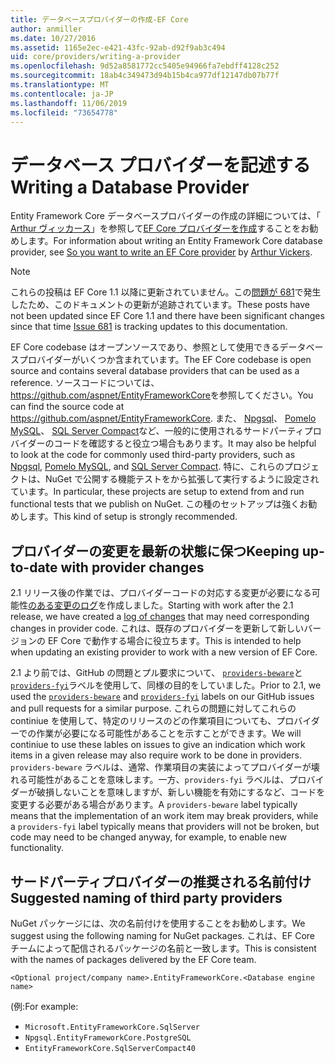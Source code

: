 ```yaml
---
title: データベースプロバイダーの作成-EF Core
author: anmiller
ms.date: 10/27/2016
ms.assetid: 1165e2ec-e421-43fc-92ab-d92f9ab3c494
uid: core/providers/writing-a-provider
ms.openlocfilehash: 9d52a8581772cc5405e94966fa7ebdff4128c252
ms.sourcegitcommit: 18ab4c349473d94b15b4ca977df12147db07b77f
ms.translationtype: MT
ms.contentlocale: ja-JP
ms.lasthandoff: 11/06/2019
ms.locfileid: "73654778"
---
```

# <a name="writing-a-database-provider"></a><span data-ttu-id="46906-102">データベース プロバイダーを記述する</span><span class="sxs-lookup"><span data-stu-id="46906-102">Writing a Database Provider</span></span>

<span data-ttu-id="46906-103">Entity Framework Core データベースプロバイダーの作成の詳細については、「 [Arthur ヴィッカース](https://github.com/ajcvickers)」を参照して[EF Core プロバイダーを作成](https://blog.oneunicorn.com/2016/11/11/so-you-want-to-write-an-ef-core-provider/)することをお勧めします。</span><span class="sxs-lookup"><span data-stu-id="46906-103">For information about writing an Entity Framework Core database provider, see [So you want to write an EF Core provider](https://blog.oneunicorn.com/2016/11/11/so-you-want-to-write-an-ef-core-provider/) by [Arthur Vickers](https://github.com/ajcvickers).</span></span>

> [!NOTE]
> <span data-ttu-id="46906-104">これらの投稿は EF Core 1.1 以降に更新されていません。この[問題が 681](https://github.com/aspnet/EntityFramework.Docs/issues/681)で発生したため、このドキュメントの更新が追跡されています。</span><span class="sxs-lookup"><span data-stu-id="46906-104">These posts have not been updated since EF Core 1.1 and there have been significant changes since that time [Issue 681](https://github.com/aspnet/EntityFramework.Docs/issues/681) is tracking updates to this documentation.</span></span>

<span data-ttu-id="46906-105">EF Core codebase はオープンソースであり、参照として使用できるデータベースプロバイダーがいくつか含まれています。</span><span class="sxs-lookup"><span data-stu-id="46906-105">The EF Core codebase is open source and contains several database providers that can be used as a reference.</span></span> <span data-ttu-id="46906-106">ソースコードについては、<https://github.com/aspnet/EntityFrameworkCore>を参照してください。</span><span class="sxs-lookup"><span data-stu-id="46906-106">You can find the source code at <https://github.com/aspnet/EntityFrameworkCore>.</span></span> <span data-ttu-id="46906-107">また、 [Npgsql](https://github.com/npgsql/Npgsql.EntityFrameworkCore.PostgreSQL)、 [Pomelo MySQL](https://github.com/PomeloFoundation/Pomelo.EntityFrameworkCore.MySql)、 [SQL Server Compact](https://github.com/ErikEJ/EntityFramework.SqlServerCompact)など、一般的に使用されるサードパーティプロバイダーのコードを確認すると役立つ場合もあります。</span><span class="sxs-lookup"><span data-stu-id="46906-107">It may also be helpful to look at the code for commonly used third-party providers, such as [Npgsql](https://github.com/npgsql/Npgsql.EntityFrameworkCore.PostgreSQL), [Pomelo MySQL](https://github.com/PomeloFoundation/Pomelo.EntityFrameworkCore.MySql), and [SQL Server Compact](https://github.com/ErikEJ/EntityFramework.SqlServerCompact).</span></span> <span data-ttu-id="46906-108">特に、これらのプロジェクトは、NuGet で公開する機能テストをから拡張して実行するように設定されています。</span><span class="sxs-lookup"><span data-stu-id="46906-108">In particular, these projects are setup to extend from and run functional tests that we publish on NuGet.</span></span> <span data-ttu-id="46906-109">この種のセットアップは強くお勧めします。</span><span class="sxs-lookup"><span data-stu-id="46906-109">This kind of setup is strongly recommended.</span></span>

## <a name="keeping-up-to-date-with-provider-changes"></a><span data-ttu-id="46906-110">プロバイダーの変更を最新の状態に保つ</span><span class="sxs-lookup"><span data-stu-id="46906-110">Keeping up-to-date with provider changes</span></span>

<span data-ttu-id="46906-111">2\.1 リリース後の作業では、プロバイダーコードの対応する変更が必要になる可能性[のある変更のログ](provider-log.md)を作成しました。</span><span class="sxs-lookup"><span data-stu-id="46906-111">Starting with work after the 2.1 release, we have created a [log of changes](provider-log.md) that may need corresponding changes in provider code.</span></span> <span data-ttu-id="46906-112">これは、既存のプロバイダーを更新して新しいバージョンの EF Core で動作する場合に役立ちます。</span><span class="sxs-lookup"><span data-stu-id="46906-112">This is intended to help when updating an existing provider to work with a new version of EF Core.</span></span>

<span data-ttu-id="46906-113">2\.1 より前では、GitHub の問題とプル要求について、 [`providers-beware`](https://github.com/aspnet/EntityFrameworkCore/labels/providers-beware)と[`providers-fyi`](https://github.com/aspnet/EntityFrameworkCore/labels/providers-fyi)ラベルを使用して、同様の目的をしていました。</span><span class="sxs-lookup"><span data-stu-id="46906-113">Prior to 2.1, we used the [`providers-beware`](https://github.com/aspnet/EntityFrameworkCore/labels/providers-beware) and [`providers-fyi`](https://github.com/aspnet/EntityFrameworkCore/labels/providers-fyi) labels on our GitHub issues and pull requests for a similar purpose.</span></span> <span data-ttu-id="46906-114">これらの問題に対してこれらの continiue を使用して、特定のリリースのどの作業項目についても、プロバイダーでの作業が必要になる可能性があることを示すことができます。</span><span class="sxs-lookup"><span data-stu-id="46906-114">We will continiue to use these lables on issues to give an indication which work items in a given release may also require work to be done in providers.</span></span> <span data-ttu-id="46906-115">`providers-beware` ラベルは、通常、作業項目の実装によってプロバイダーが壊れる可能性があることを意味します。一方、`providers-fyi` ラベルは、プロバイダーが破損しないことを意味しますが、新しい機能を有効にするなど、コードを変更する必要がある場合があります。</span><span class="sxs-lookup"><span data-stu-id="46906-115">A `providers-beware` label typically means that the implementation of an work item may break providers, while a `providers-fyi` label typically means that providers will not be broken, but code may need to be changed anyway, for example, to enable new functionality.</span></span>

## <a name="suggested-naming-of-third-party-providers"></a><span data-ttu-id="46906-116">サードパーティプロバイダーの推奨される名前付け</span><span class="sxs-lookup"><span data-stu-id="46906-116">Suggested naming of third party providers</span></span>

<span data-ttu-id="46906-117">NuGet パッケージには、次の名前付けを使用することをお勧めします。</span><span class="sxs-lookup"><span data-stu-id="46906-117">We suggest using the following naming for NuGet packages.</span></span> <span data-ttu-id="46906-118">これは、EF Core チームによって配信されるパッケージの名前と一致します。</span><span class="sxs-lookup"><span data-stu-id="46906-118">This is consistent with the names of packages delivered by the EF Core team.</span></span>

`<Optional project/company name>.EntityFrameworkCore.<Database engine name>`

<span data-ttu-id="46906-119">(例:</span><span class="sxs-lookup"><span data-stu-id="46906-119">For example:</span></span>

* `Microsoft.EntityFrameworkCore.SqlServer`
* `Npgsql.EntityFrameworkCore.PostgreSQL`
* `EntityFrameworkCore.SqlServerCompact40`
